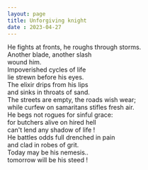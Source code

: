 ```yaml
---
layout: page
title: Unforgiving knight
date : 2023-04-27
---
```



He fights at fronts, he roughs through storms. <br>
Another blade, another slash <br>
wound him. <br>
Impoverished cycles of life <br>
lie strewn before his eyes. <br>
The elixir drips from his lips <br>
and sinks in throats of sand. <br>
The streets are empty, the roads wish wear; <br>
while curfew on samaritans stifles fresh air. <br>
He begs not rogues for sinful grace: <br>
for butchers alive on hired hell <br>
can't lend any shadow of life ! <br>
He battles odds full drenched in pain <br>
and clad in robes of grit. <br>
Today may be his nemesis.. <br>
tomorrow will be his steed ! <br>